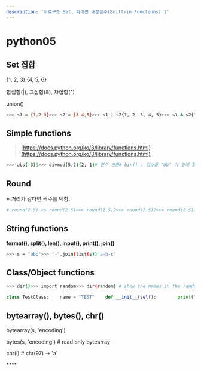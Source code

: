 ```yaml
---
description: '자료구조 Set, 파이썬 내장함수(Built-in Functions) 1'
---
```


# python05

## Set 집합

{1, 2, 3},{4, 5, 6}

합집합\(\|\), 교집합\(&\), 차집합\(^\)

union\(\)

```bash
>>> s1 = {1,2,3}>>> s2 = {3,4,5}>>> s1 | s2{1, 2, 3, 4, 5}>>> s1 & s2{3}>>> s1 ^ s2{1, 2, 4, 5}>>> s1>>> s2>>> s1.union(s2)>>> ss = s1.union(s2)>>> s1.update(s2){1, 2, 3, 4, 5}
```

## Simple functions

> [https://docs.python.org/ko/3/library/functions.html](https://docs.python.org/ko/3/library/functions.html)

```bash
>>> abs(-3)3>>> divmod(5,2)(2, 1)# 진수 변환# bin() : 정수를 "0b" 가 앞에 붙은 이진 문자열로 변환>>> bin(7)'0b111'# oct() : 정수를 "0o"로 시작하는 8진수 문자열로 변환>>> oct(7)'0o7'# 정수를 "0x" 접두사가 붙은 소문자 16진수 문자열로 변환>>> hex(13)'0xd'>>> bool(0)False>>> bool('')False>>> bool()False>>> bool('abcd')True>>> bool(123)True>>> int('123')123>>> int(0.5)0>>> int(1.5)1>>> pow(2,3) # pow(x, y) : x 의 y 거듭제곱8>>> globals() # 현재 전역 심볼 테이블을 나타내는 딕셔너리를 돌려준다.>>> help(min) # 내장 도움말 시스템을 호출>>> type(s1)<class 'set'>
```

## Round

※ 거리가 같다면 짝수를 택함.

```bash
# round(2.5) vs round(2.51>>> round(1.5)2>>> round(2.5)2>>> round(2.51)3>>> round(2.3456, 3)2.346
```

## String functions

**format\(\), split\(\), len\(\), input\(\), print\(\), join\(\)**

```bash
>>> s = "abc">>> "-".join(list(s))'a-b-c'
```

## Class/Object functions

```bash
>>> dir()>>> import random>>> dir(random) # show the names in the random module(내장함수를 보여줌)>>> eval('print("123")') # string을 코드화시킴123>>> exec('print("123")')123
```

```python
class TestClass:    name = "TEST"    def __init__(self):        print("TTTTTTTTTTT")    @property    def full_name(self):        return self.name + " FFFFF"    @staticmethod    def static_method():        print("STATIC!!")    def get_name(self):        print("QQQQQQQQQQQQQQQ")        return self.name    def area(self, x, y):        return x * yclass Child(TestClass):    def get_name(self):        t = super().get_name()        return "Child Name:" + self.name    def area(self, x, y):        t = super().area(x, y)        return t / 2test = TestClass()child = Child()test.static_method()TestClass.static_method()cmd = input("Input the function name>> ")getattr(test, full_name)()getattr(TestClass, 'static_method')()# print("11111>>", test.get_name(), Child.get_name())# c = callable(test.get_name())# print("ccccc>>", c)
```

## **bytearray\(\), bytes\(\), chr\(\)**

bytearray\(s, 'encoding'\)

bytes\(s, 'encoding'\) \# read only bytearray

chr\(i\) \# chr\(97\) -&gt; 'a'

\*\*\*\*

